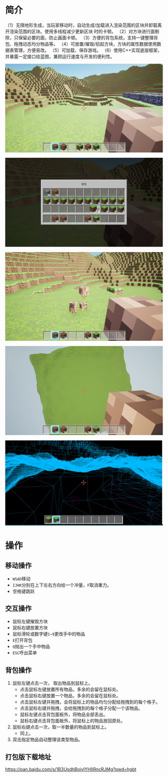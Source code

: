 # 简介

（1）无限地形生成，当玩家移动时，自动生成/加载进入渲染范围的区块并卸载离开渲染范围的区块。使用多线程减少更新区块
时的卡顿。
（2）对方块进行面剔除，只保留必要的面，防止画面卡顿。
（3）方便的背包系统，支持一键整理背包、拖拽动态均分物品等。
（4）可放置/摧毁/拾起方块，方块的属性数据使用数据表管理，方便易改。
（5）可加载、保存游戏。
（6）使用C++实现底层框架，并暴露一定接口给蓝图，兼顾运行速度与开发的便利性。

![image-20230803141539206](img/1.png)



![image-20230803141721125](img/2.png)



![image-20230803141804142](img/3.png)



![image-20230803142047110](img/4.png)



![image-20230803142227261](img/5.png)



# 操作

## 移动操作

* `WSAD`移动
* `IJHK`分别在上下左右方向给一个冲量，`F`取消重力。
* 空格键跳跃

## 交互操作

* 鼠标左键摧毁方块
* 鼠标右键放置方块
* 鼠标滑轮或数字键`1~9`更改手中的物品
* `E`打开背包
* `Q`抛出一个手中物品
* `ESC`呼出菜单



##  背包操作

1. 鼠标左键点击一次， 取出物品到鼠标上。
   *  点击鼠标左键放置所有物品，多余的会留在鼠标处。
   *  点击鼠标右键放置一个物品，多余的会留在鼠标处。
   *  点击鼠标左键并拖拽，会将鼠标上的物品均匀分配给拖拽到的每个格子。
   *  点击鼠标右键并拖拽，会给拖拽到的每个格子分配一个该物品。
   *  鼠标左键点击背包面板外，将物品全部丢出。
   *  鼠标右键点击背包面板外，将鼠标上的物品放回原处。
2. 鼠标右键点击一次，取一半数量的物品到鼠标上。
   * 同上。
3. 双击指定物品自动整理该类型物品。



## 打包版下载地址

https://pan.baidu.com/s/1B3UsdhBojylYHIIRncRJMg?pwd=hgbt
